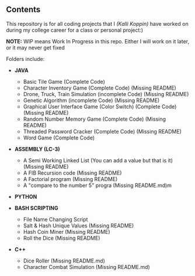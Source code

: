 ## Contents
This repository is for all coding projects that I *(Kalli Koppin)* have worked on during my college career for a class or personal project:) 

**NOTE:** WIP means Work In Progress in this repo. Either I will work on it later, or it may never get fixed


Folders include: 

- **JAVA**
    - Basic Tile Game (Complete Code)
    - Character Inventory Game (Complete Code) (Missing README)
    - Drone, Truck, Train Simulation (incomplete Code) (Missing README)
    - Genetic Algorithm (incomplete Code) (Missing README)
    - Graphical User Interface Game (Color Switch) (Complete Code) (Missing README)
    - Random Number Memory Game (Complete Code) (Missing README)
    - Threaded Password Cracker (Complete Code) (Missing README)
    - Word Game (Complete Code)

- **ASSEMBLY (LC-3)**
    - A Semi Working Linked List (You can add a value but that is it) (Missing README)
    - A FIB Recursion code (Missing README)
    - A Factorial program (Missing README)
    - A "compare to the number 5" progra (Missing README.md)m
 
- **PYTHON**

- **BASH SCRIPTING**
  - File Name Changing Script
  - Salt & Hash Unique Values (Missing README)
  - Hash Coin Miner (Missing README)
  - Roll the Dice (Missing README)

- **C++**
  - Dice Roller (Missing README.md) 
  - Character Combat Simulation (Missing README.md)
 
